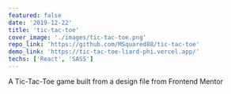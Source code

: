```yaml
---
featured: false
date: '2019-12-22'
title: 'tic-tac-toe'
cover_image: './images/tic-tac-toe.png'
repo_link: 'https://github.com/MSquared88/tic-tac-toe'
demo_link: 'https://tic-tac-toe-liard-phi.vercel.app/'
techs: ['React', 'SASS']
---
```


A Tic-Tac-Toe game built from a design file from Frontend Mentor
